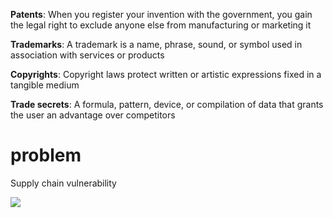 **Patents**: When you register your invention with the government, you gain the legal right to exclude anyone else from manufacturing or marketing it

**Trademarks**: A trademark is a name, phrase, sound, or symbol used in
association with services or products

**Copyrights**: Copyright laws protect written or artistic expressions fixed in a tangible medium

**Trade secrets**: A formula, pattern, device, or compilation of data that
grants the user an advantage over competitors


# problem

Supply chain vulnerability

![](https://www.researchgate.net/publication/359944255/figure/fig1/AS:1149482167218176@1651069313095/The-IC-supply-chain-and-life-cycle-with-various-threats-affecting-different-stages.png)
